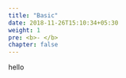 ```yaml
---
title: "Basic"
date: 2018-11-26T15:10:34+05:30
weight: 1
pre: <b>- </b>
chapter: false
---
```

hello


